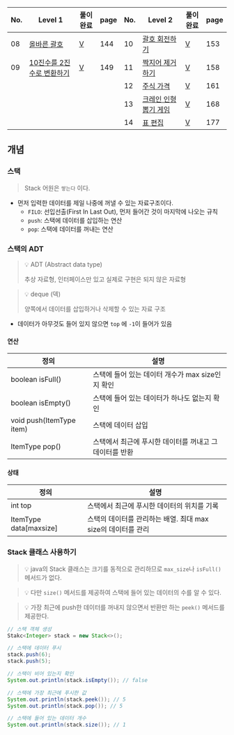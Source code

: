 | No. | Level 1         | 풀이완료 | page | No. | Level 2      | 풀이완료 | page |
| --- | --------------- | ---- | ---- | --- | ------------ | ---- | ---- |
| 08  | [올바른 괄호](https://binaryjourney.tistory.com/296)          | [V](../java/src/stack/Solution08RightParentheses.java)    | 144  | 10  | [괄호 회전하기](https://binaryjourney.tistory.com/298)      | [V](../java/src/stack/Solution10RotateParentheses.java)    | 153  |
| 09  | [10진수를 2진수로 변환하기](https://binaryjourney.tistory.com/297) | [V](../java/src/stack/Solution09DecimalToBinary.java)    | 149  | 11  | [짝지어 제거하기](https://binaryjourney.tistory.com/299)     | [V](../java/src/stack/Solution11RemovePair.java)    | 158  |
|     |                 |      |      | 12  | [주식 가격](https://binaryjourney.tistory.com/300)        | [V](../java/src/stack/Solution12StockPrice.java)    | 161  |
|     |                 |      |      | 13  | [크레인 인형 뽑기 게임](https://binaryjourney.tistory.com/301) | [V](../java/src/stack/Solution13ClawMachine.java)    | 168  |
|     |                 |      |      | 14  | [표 편집](https://binaryjourney.tistory.com/302)         | [V](../java/src/stack/Solution14EditTable.java)    | 177  |

## 개념

### 스택

> Stack 어원은 `쌓는다` 이다.

- 먼저 입력한 데이터를 제일 나중에 꺼낼 수 있는 자료구조이다.
	- `FILO`:  선입선출(First In Last Out), 먼저 들어간 것이 마지막에 나오는 규칙
	- `push`: 스택에 데이터를 삽입하는 연산
	- `pop`: 스택에 데이터를 꺼내는 연산

### 스택의 ADT

> 💡 ADT (Abstract data type)
> 
> 추상 자료형, 인터페이스만 있고 실제로 구현은 되지 않은 자료형

> 💡 deque (덱)
> 
> 양쪽에서 데이터를 삽입하거나 삭제할 수 있는 자료 구조

- 데이터가 아무것도 들어 있지 않으면 `top` 에  `-1`이 들어가 있음

#### 연산

| 정의                       | 설명                              |
| ------------------------ | ------------------------------- |
| boolean isFull()         | 스택에 들어 있는 데이터 개수가 max size인지 확인 |
| boolean isEmpty()        | 스택에 들어 있는 데이터가 하나도 없는지 확인       |
| void push(ItemType item) | 스택에 데이터 삽입                      |
| ItemType pop()           | 스택에서 최근에 푸시한 데이터를 꺼내고 그 데이터를 반환 |

#### 상태

| 정의                     | 설명                                     |
| ---------------------- | -------------------------------------- |
| int top                | 스택에서 최근에 푸시한 데이터의 위치를 기록               |
| ItemType data[maxsize] | 스택의 데이터를 관리하는 배열. 최대 max size의 데이터를 관리 |

### Stack 클래스 사용하기

> 💡 java의 Stack 클래스는 크기를 동적으로 관리하므로 `max_size`나 `isFull()` 메서드가 없다.

> 💡 다만 `size()` 메서드를 제공하여 스택에 들어 있는 데이터의 수를 알 수 있다.

> 💡 가장 최근에 push한 데이터를 꺼내지 않으면서 반환만 하는 `peek()` 메서드를 제공한다.

```java
// 스택 객체 생성
Stakc<Integer> stack = new Stack<>();

// 스택에 데이터 푸시
stack.push(6);
stack.push(5);

// 스택이 비어 있는지 확인
System.out.println(stack.isEmpty()); // false

// 스택에 가장 최근에 푸시한 값
System.out.println(stack.peek()); // 5
System.out.println(stack.pop()); // 5

// 스택에 들어 있는 데이터 개수
System.out.println(stack.size()); // 1
```